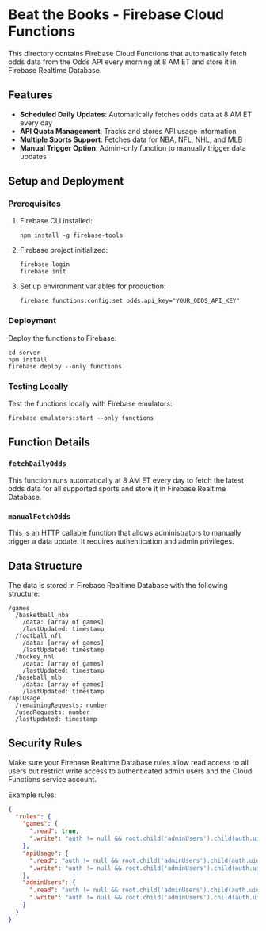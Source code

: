 # Beat the Books - Firebase Cloud Functions

This directory contains Firebase Cloud Functions that automatically fetch odds data from the Odds API every morning at 8 AM ET and store it in Firebase Realtime Database.

## Features

- **Scheduled Daily Updates**: Automatically fetches odds data at 8 AM ET every day
- **API Quota Management**: Tracks and stores API usage information
- **Multiple Sports Support**: Fetches data for NBA, NFL, NHL, and MLB
- **Manual Trigger Option**: Admin-only function to manually trigger data updates

## Setup and Deployment

### Prerequisites

1. Firebase CLI installed:
   ```
   npm install -g firebase-tools
   ```

2. Firebase project initialized:
   ```
   firebase login
   firebase init
   ```

3. Set up environment variables for production:
   ```
   firebase functions:config:set odds.api_key="YOUR_ODDS_API_KEY"
   ```

### Deployment

Deploy the functions to Firebase:

```
cd server
npm install
firebase deploy --only functions
```

### Testing Locally

Test the functions locally with Firebase emulators:

```
firebase emulators:start --only functions
```

## Function Details

### `fetchDailyOdds`

This function runs automatically at 8 AM ET every day to fetch the latest odds data for all supported sports and store it in Firebase Realtime Database.

### `manualFetchOdds`

This is an HTTP callable function that allows administrators to manually trigger a data update. It requires authentication and admin privileges.

## Data Structure

The data is stored in Firebase Realtime Database with the following structure:

```
/games
  /basketball_nba
    /data: [array of games]
    /lastUpdated: timestamp
  /football_nfl
    /data: [array of games]
    /lastUpdated: timestamp
  /hockey_nhl
    /data: [array of games]
    /lastUpdated: timestamp
  /baseball_mlb
    /data: [array of games]
    /lastUpdated: timestamp
/apiUsage
  /remainingRequests: number
  /usedRequests: number
  /lastUpdated: timestamp
```

## Security Rules

Make sure your Firebase Realtime Database rules allow read access to all users but restrict write access to authenticated admin users and the Cloud Functions service account.

Example rules:

```json
{
  "rules": {
    "games": {
      ".read": true,
      ".write": "auth != null && root.child('adminUsers').child(auth.uid).exists()"
    },
    "apiUsage": {
      ".read": "auth != null && root.child('adminUsers').child(auth.uid).exists()",
      ".write": "auth != null && root.child('adminUsers').child(auth.uid).exists()"
    },
    "adminUsers": {
      ".read": "auth != null && root.child('adminUsers').child(auth.uid).exists()",
      ".write": "auth != null && root.child('adminUsers').child(auth.uid).exists()"
    }
  }
}
```
